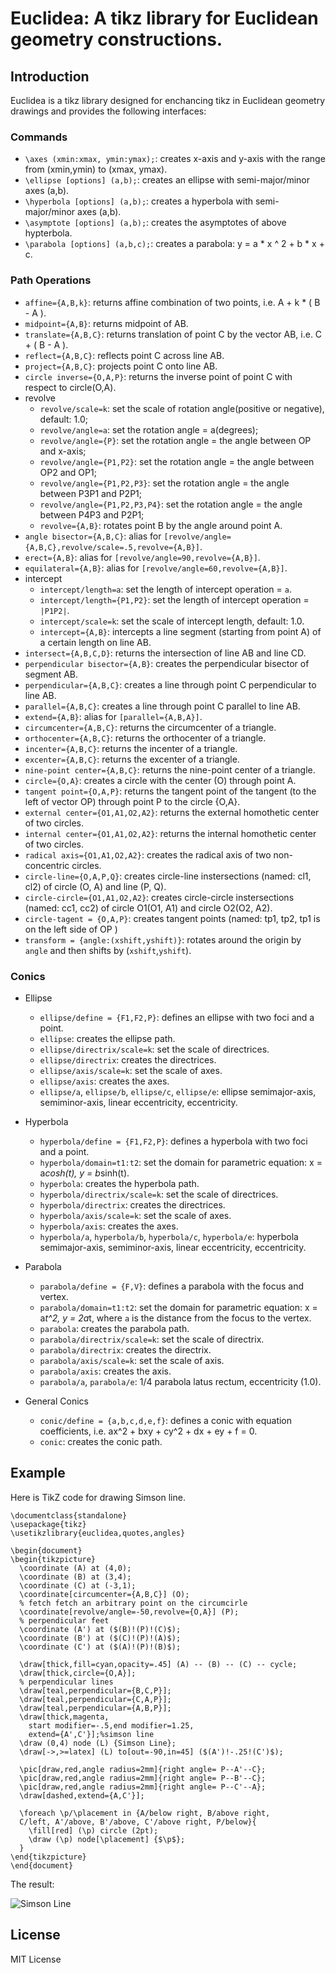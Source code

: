 # Euclidea: A tikz library for Euclidean geometry constructions.

## Introduction

Euclidea is a tikz library designed for enchancing tikz in Euclidean geometry drawings and provides the following interfaces:

### Commands

- `\axes (xmin:xmax, ymin:ymax);`: creates x-axis and y-axis with the range from (xmin,ymin) to (xmax, ymax).
- `\ellipse [options] (a,b);`: creates an ellipse with semi-major/minor axes (a,b).
- `\hyperbola [options] (a,b);`: creates a hyperbola with semi-major/minor axes (a,b).
- `\asymptote [options] (a,b);`: creates the asymptotes of above hypterbola.
- `\parabola [options] (a,b,c);`: creates a parabola: y = a \* x ^ 2 + b \* x + c.

### Path Operations

- `affine={A,B,k}`: returns affine combination of two points, i.e. A + k \* ( B - A ).
- `midpoint={A,B}`: returns midpoint of AB.
- `translate={A,B,C}`: returns translation of point C by the vector AB, i.e. C + ( B - A ).
- `reflect={A,B,C}`: reflects point C across line AB.
- `project={A,B,C}`: projects point C onto line AB.
- `circle inverse={O,A,P}`: returns the inverse point of point C with respect to circle(O,A).
- revolve
  - `revolve/scale=k`: set the scale of rotation angle(positive or negative), default: 1.0;
  - `revolve/angle=a`: set the rotation angle = a(degrees);
  - `revolve/angle={P}`: set the rotation angle = the angle between OP and x-axis;
  - `revolve/angle={P1,P2}`: set the rotation angle = the angle between OP2 and OP1;
  - `revolve/angle={P1,P2,P3}`: set the rotation angle = the angle between P3P1 and P2P1;
  - `revolve/angle={P1,P2,P3,P4}`: set the rotation angle = the angle between P4P3 and P2P1;
  - `revolve={A,B}`: rotates point B by the angle around point A.
- `angle bisector={A,B,C}`: alias for `[revolve/angle={A,B,C},revolve/scale=.5,revolve={A,B}]`.
- `erect={A,B}`: alias for `[revolve/angle=90,revolve={A,B}]`.
- `equilateral={A,B}`: alias for `[revolve/angle=60,revolve={A,B}]`.
- intercept
  - `intercept/length=a`: set the length of intercept operation = `a`.
  - `intercept/length={P1,P2}`: set the length of intercept operation = `|P1P2|`.
  - `intercept/scale=k`: set the scale of intercept length, default: 1.0.
  - `intercept={A,B}`: intercepts a line segment (starting from point A) of a certain length on line AB.
- `intersect={A,B,C,D}`: returns the intersection of line AB and line CD.
- `perpendicular bisector={A,B}`: creates the perpendicular bisector of segment AB.
- `perpendicular={A,B,C}`: creates a line through point C perpendicular to line AB.
- `parallel={A,B,C}`: creates a line through point C parallel to line AB.
- `extend={A,B}`: alias for `[parallel={A,B,A}]`.
- `circumcenter={A,B,C}`: returns the circumcenter of a triangle.
- `orthocenter={A,B,C}`: returns the orthocenter of a triangle.
- `incenter={A,B,C}`: returns the incenter of a triangle.
- `excenter={A,B,C}`: returns the excenter of a triangle.
- `nine-point center={A,B,C}`: returns the nine-point center of a triangle.
- `circle={O,A}`: creates a circle with the center (O) through point A.
- `tangent point={O,A,P}`: returns the tangent point of the tangent (to the left of vector OP) through point P to the circle {O,A}.
- `external center={O1,A1,O2,A2}`: returns the external homothetic center of two circles.
- `internal center={O1,A1,O2,A2}`: returns the internal homothetic center of two circles.
- `radical axis={O1,A1,O2,A2}`: creates the radical axis of two non-concentric circles.
- `circle-line={O,A,P,Q}`: creates circle-line instersections (named: cl1, cl2) of circle (O, A) and line (P, Q).
- `circle-circle={O1,A1,O2,A2}`: creates circle-circle instersections (named: cc1, cc2) of circle O1(O1, A1) and circle O2(O2, A2).
- `circle-tagent = {O,A,P}`: creates tangent points (named: tp1, tp2, tp1 is on the left side of OP )
- `transform = {angle:(xshift,yshift)}`: rotates around the origin by `angle` and then shifts by (`xshift`,`yshift`).

### Conics

- Ellipse

  - `ellipse/define = {F1,F2,P}`: defines an ellipse with two foci and a point.
  - `ellipse`: creates the ellipse path.
  - `ellipse/directrix/scale=k`: set the scale of directrices.
  - `ellipse/directrix`: creates the directrices.
  - `ellipse/axis/scale=k`: set the scale of axes.
  - `ellipse/axis`: creates the axes.
  - `ellipse/a`, `ellipse/b`, `ellipse/c`, `ellipse/e`: ellipse semimajor-axis, semiminor-axis, linear eccentricity, eccentricity.

- Hyperbola

  - `hyperbola/define = {F1,F2,P}`: defines a hyperbola with two foci and a point.
  - `hyperbola/domain=t1:t2`: set the domain for parametric equation: x = a*cosh(t), y = b*sinh(t).
  - `hyperbola`: creates the hyperbola path.
  - `hyperbola/directrix/scale=k`: set the scale of directrices.
  - `hyperbola/directrix`: creates the directrices.
  - `hyperbola/axis/scale=k`: set the scale of axes.
  - `hyperbola/axis`: creates the axes.
  - `hyperbola/a`, `hyperbola/b`, `hyperbola/c`, `hyperbola/e`: hyperbola semimajor-axis, semiminor-axis, linear eccentricity, eccentricity.

- Parabola

  - `parabola/define = {F,V}`: defines a parabola with the focus and vertex.
  - `parabola/domain=t1:t2`: set the domain for parametric equation: x = a*t^2, y = 2a*t, where `a` is the distance from the focus to the vertex.
  - `parabola`: creates the parabola path.
  - `parabola/directrix/scale=k`: set the scale of directrix.
  - `parabola/directrix`: creates the directrix.
  - `parabola/axis/scale=k`: set the scale of axis.
  - `parabola/axis`: creates the axis.
  - `parabola/a`, `parabola/e`: 1/4 parabola latus rectum, eccentricity (1.0).

- General Conics

  - `conic/define = {a,b,c,d,e,f}`: defines a conic with equation coefficients, i.e. ax^2 + bxy + cy^2 + dx + ey + f = 0.
  - `conic`: creates the conic path.

## Example

Here is TikZ code for drawing Simson line.

```
\documentclass{standalone}
\usepackage{tikz}
\usetikzlibrary{euclidea,quotes,angles}

\begin{document}
\begin{tikzpicture}
  \coordinate (A) at (4,0);
  \coordinate (B) at (3,4);
  \coordinate (C) at (-3,1);
  \coordinate[circumcenter={A,B,C}] (O);
  % fetch fetch an arbitrary point on the circumcirle
  \coordinate[revolve/angle=-50,revolve={O,A}] (P);
  % perpendicular feet
  \coordinate (A') at ($(B)!(P)!(C)$);
  \coordinate (B') at ($(C)!(P)!(A)$);
  \coordinate (C') at ($(A)!(P)!(B)$);

  \draw[thick,fill=cyan,opacity=.45] (A) -- (B) -- (C) -- cycle;
  \draw[thick,circle={O,A}];
  % perpendicular lines
  \draw[teal,perpendicular={B,C,P}];
  \draw[teal,perpendicular={C,A,P}];
  \draw[teal,perpendicular={A,B,P}];
  \draw[thick,magenta,
    start modifier=-.5,end modifier=1.25,
    extend={A',C'}];%simson line
  \draw (0,4) node (L) {Simson Line};
  \draw[->,>=latex] (L) to[out=-90,in=45] ($(A')!-.25!(C')$);

  \pic[draw,red,angle radius=2mm]{right angle= P--A'--C};
  \pic[draw,red,angle radius=2mm]{right angle= P--B'--C};
  \pic[draw,red,angle radius=2mm]{right angle= P--C'--A};
  \draw[dashed,extend={A,C'}];

  \foreach \p/\placement in {A/below right, B/above right,
  C/left, A'/above, B'/above, C'/above right, P/below}{
    \fill[red] (\p) circle (2pt);
    \draw (\p) node[\placement] {$\p$};
  }
\end{tikzpicture}
\end{document}
```

The result:

![Simson Line](examples/simson-line.svg)

## License

MIT License
